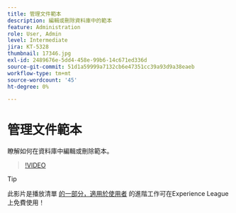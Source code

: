 ```yaml
---
title: 管理文件範本
description: 編輯或刪除資料庫中的範本
feature: Administration
role: User, Admin
level: Intermediate
jira: KT-5328
thumbnail: 17346.jpg
exl-id: 2489676e-5dd4-458e-99b6-14c671ed336d
source-git-commit: 51d1a59999a7132cb6e47351cc39a93d9a38eaeb
workflow-type: tm+mt
source-wordcount: '45'
ht-degree: 0%

---
```


# 管理文件範本

瞭解如何在資料庫中編輯或刪除範本。

>[!VIDEO](https://video.tv.adobe.com/v/3426911?quality=12&learn=on&hidetitle=true&captions=chi_hant)

>[!TIP]
>
>此影片是播放清單 [的一部分，適用於使用者](https://experienceleague.adobe.com/zh-hant/playlists/acrobat-sign-perform-advanced-tasks-business-users) 的進階工作可在Experience League上免費使用！